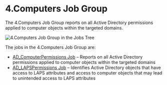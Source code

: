 # 4.Computers Job Group

The 4.Computers Job Group reports on all Active Directory permissions applied to computer objects
within the targeted domains.

![4.Computers Job Group in the Jobs Tree](/img/product_docs/accessanalyzer/12.0/solutions/activedirectorypermissionsanalyzer/computers/jobstree.webp)

The jobs in the 4.Computers Job Group are:

- [AD_ComputerPermissions Job](/docs/accessanalyzer/12.0/solutions/activedirectorypermissionsanalyzer/computers/ad_computerpermissions.md) – Reports on all Active Directory
  permissions applied to computer objects within the targeted domains
- [AD_LAPSPermissions Job](/docs/accessanalyzer/12.0/solutions/activedirectorypermissionsanalyzer/computers/ad_lapspermissions.md) – Identifies Active Directory objects that have
  access to LAPS attributes and access to computer objects that may lead to unintended access to
  LAPS attributes
